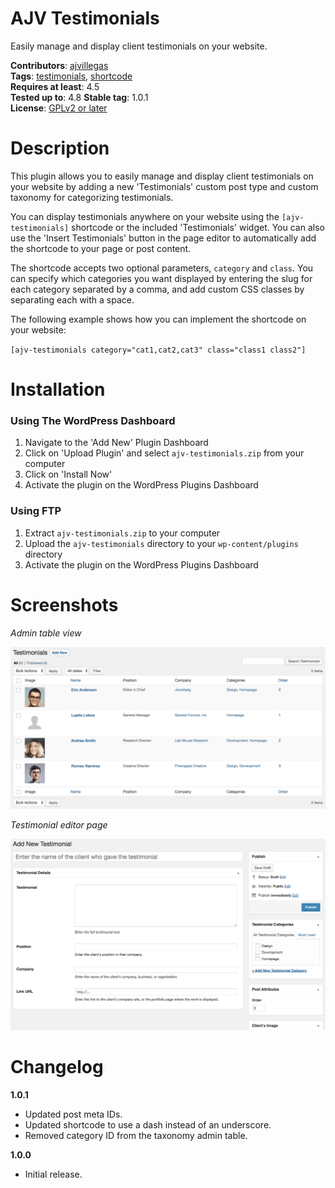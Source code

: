 # AJV Testimonials

Easily manage and display client testimonials on your website.

**Contributors**: [ajvillegas](http://profiles.wordpress.org/ajvillegas)  
**Tags**: [testimonials](http://wordpress.org/plugins/tags/testimonials), [shortcode](http://wordpress.org/plugins/tags/shortcode)  
**Requires at least**: 4.5  
**Tested up to**: 4.8 
**Stable tag**: 1.0.1  
**License**: [GPLv2 or later](http://www.gnu.org/licenses/gpl-2.0.html)

# Description

This plugin allows you to easily manage and display client testimonials on your website by adding a new 'Testimonials' custom post type and custom taxonomy for categorizing testimonials.

You can display testimonials anywhere on your website using the `[ajv-testimonials]` shortcode or the included 'Testimonials' widget. You can also use the 'Insert Testimonials' button in the page editor to automatically add the shortcode to your page or post content.

The shortcode accepts two optional parameters, `category` and `class`. You can specify which categories you want displayed by entering the slug for each category separated by a comma, and add custom CSS classes by separating each with a space.

The following example shows how you can implement the shortcode on your website:

`[ajv-testimonials category="cat1,cat2,cat3" class="class1 class2"]`

# Installation

### Using The WordPress Dashboard

1. Navigate to the 'Add New' Plugin Dashboard
2. Click on 'Upload Plugin' and select `ajv-testimonials.zip` from your computer
3. Click on 'Install Now'
4. Activate the plugin on the WordPress Plugins Dashboard

### Using FTP

1. Extract `ajv-testimonials.zip` to your computer
2. Upload the `ajv-testimonials` directory to your `wp-content/plugins` directory
3. Activate the plugin on the WordPress Plugins Dashboard

# Screenshots

*Admin table view*

![Admin table view](wp-assets/screenshot-1.png?raw=true)

*Testimonial editor page*

![Testimonial editor page](wp-assets/screenshot-2.png?raw=true)

# Changelog

**1.0.1**
* Updated post meta IDs.
* Updated shortcode to use a dash instead of an underscore.
* Removed category ID from the taxonomy admin table.

**1.0.0**
* Initial release.
